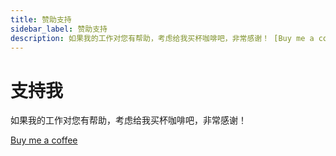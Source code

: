 ```yaml
---
title: 赞助支持
sidebar_label: 赞助支持
description: 如果我的工作对您有帮助，考虑给我买杯咖啡吧，非常感谢！ [Buy me a coffee](https://www.buymeacoffee.com/lianwenwu)。 本文介绍其用法、最佳实践与代码示例。
---
```

# 支持我

如果我的工作对您有帮助，考虑给我买杯咖啡吧，非常感谢！

[Buy me a coffee](https://www.buymeacoffee.com/lianwenwu)
